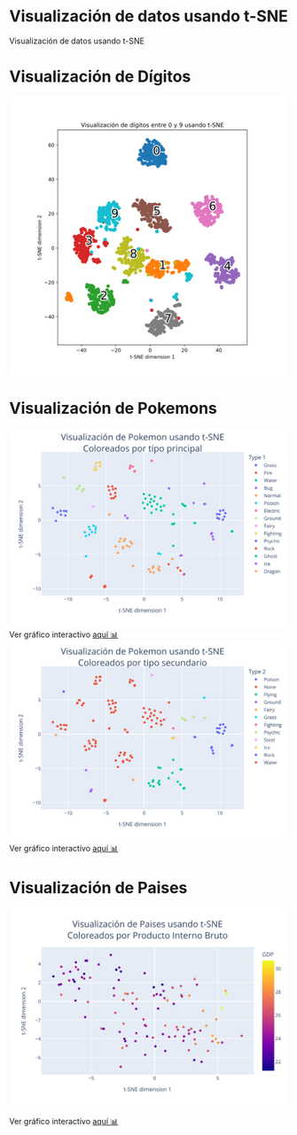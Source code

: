 # Visualización de datos usando t-SNE
Visualización de datos usando t-SNE


# Visualización de Dígitos
<img src="images/visualizacion digitos.svg" width=600 height = "auto"></img>


# Visualización de Pokemons

<img src="images/by_type.svg" width=600 height = "auto"></img>
Ver gráfico interactivo [aquí 📊](https://rhoffmannv.github.io/t-sne/html/by_type_text.html)
<img src="images/by_type_2.svg" width=600 height = "auto"></img>
Ver gráfico interactivo [aquí 📊](https://rhoffmannv.github.io/t-sne/html/by_type_2_text.html)

# Visualización de Paises

<img src="images/paises_by_gdp.svg" width=600 height = "auto"></img>

Ver gráfico interactivo [aquí 📊](https://rhoffmannv.github.io/t-sne/html/paises_by_gdp.html)
